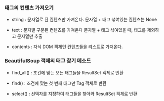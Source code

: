 ### 태그의 컨텐츠 가져오기
- string        : 문자열로 된 컨텐츠만 가져온다.
                  문자열 + 태그 섞여있는 컨텐츠는 None

- text          : 문자열 구분된 컨텐츠를 가져온다
                  문자열 + 태그 섞여있을 때, 태그를 제외하고 문자열만 추출

- contents      : 자식 DOM 객체인 컨텐츠들을 리스트로 가져온다.



### BeautifulSoup 객체의 태그 찾기 메소드
- find_all()
    : 조건에 맞는 모든 태그들을 ResultSet 객체로 반환

- find()
    : 조건에 맞는 첫 번째 태그만 Tag 객체로 반환

- select()
    : 선택자를 지정하여 태그들을 찾아와 ResultSet 객체로 반환